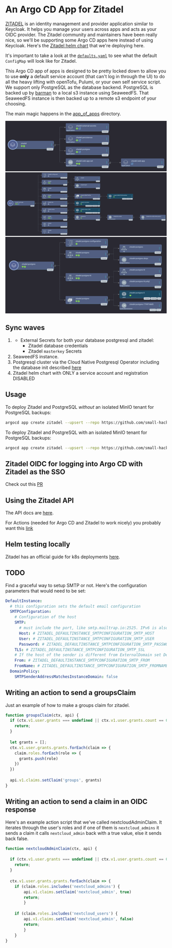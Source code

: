 # An Argo CD App for Zitadel

[ZITADEL](https://github.com/zitadel/zitadel/tree/main) is an identity management and provider application similar to Keycloak. It helps you manage your users across apps and acts as your OIDC provider. The Zitadel community and maintainers have been really nice, so we'll be supporting some Argo CD apps here instead of using Keycloak. Here's the [Zitadel helm chart](https://github.com/zitadel/zitadel-charts/tree/main) that we're deploying here.

It's important to take a look at the [`defaults.yaml`](https://github.com/zitadel/zitadel/blob/main/cmd/defaults.yaml) to see what the default `ConfigMap` will look like for Zitadel.

This Argo CD app of apps is designed to be pretty locked down to allow you to use **only** a default service account (that can't log in through the UI) to do all the heavy lifting with openTofu, Pulumi, or your own self service script. We support only PostgreSQL as the database backend. PostgreSQL is backed up by [barman]() to a local s3 instance using SeaweedFS. That SeaweedFS instance is then backed up to a remote s3 endpoint of your choosing.

The main magic happens in the [app_of_apps](./app_of_apps) directory.

<img src="./screenshots/zitadel_app_of_apps.png">
<img src="./screenshots/zitadel_web_appset.png">
<img src="./screenshots/zitadel_postgresql.png">

## Sync waves

1. - External Secrets for both your database postgresql and zitadel:
     - Zitadel database credentials
     - Zitadel `masterkey` Secrets
2. SeaweedFS instance.
3. Postgresql cluster via the Cloud Native Postgresql Operator including the database init described [here](https://github.com/zitadel/zitadel/tree/0386fe7f96cc8c9ff178d29c9bbee3bfe0a1a568/cmd/initialise/sql/postgres)
4. Zitadel helm chart with ONLY a service account and registration DISABLED

## Usage

To deploy Zitadel and PostgreSQL _without_ an isolated MinIO tenant for PostgreSQL backups:
```bash
argocd app create zitadel --upsert --repo https://github.com/small-hack/argocd-apps --path zitadel/app_of_apps --sync-policy automated --self-heal --auto-prune --dest-namespace zitadel --dest-server https://kubernetes.default.svc
```

To deploy Zitadel and PostgreSQL with an isolated MinIO tenant for PostgreSQL backups:
```bash
argocd app create zitadel --upsert --repo https://github.com/small-hack/argocd-apps --path zitadel/app_of_apps --sync-policy automated --self-heal --auto-prune --dest-namespace zitadel --dest-server https://kubernetes.default.svc --directory-recursion
```

## Zitadel OIDC for logging into Argo CD with Zitadel as the SSO

Check out this [PR](https://github.com/argoproj/argo-cd/pull/15029)

## Using the Zitadel API

The API docs are [here](https://zitadel.com/docs/category/apis).

For Actions (needed for Argo CD and Zitadel to work nicely) you probably want this [link](https://zitadel.com/docs/category/apis/resources/mgmt/actions)

## Helm testing locally

Zitadel has an official guide for k8s deployments [here](https://zitadel.com/docs/self-hosting/deploy/kubernetes).

## TODO
Find a graceful way to setup SMTP or not. Here's the configuration parameters that would need to be set:

```yaml
DefaultInstance:
  # this configuration sets the default email configuration
  SMTPConfiguration:
    # Configuration of the host
    SMTP:
      # must include the port, like smtp.mailtrap.io:2525. IPv6 is also supported, like [2001:db8::1]:2525
      Host: # ZITADEL_DEFAULTINSTANCE_SMTPCONFIGURATION_SMTP_HOST
      User: # ZITADEL_DEFAULTINSTANCE_SMTPCONFIGURATION_SMTP_USER
      Password: # ZITADEL_DEFAULTINSTANCE_SMTPCONFIGURATION_SMTP_PASSWORD
    TLS: # ZITADEL_DEFAULTINSTANCE_SMTPCONFIGURATION_SMTP_SSL
    # If the host of the sender is different from ExternalDomain set DefaultInstance.DomainPolicy.SMTPSenderAddressMatchesInstanceDomain to false
    From: # ZITADEL_DEFAULTINSTANCE_SMTPCONFIGURATION_SMTP_FROM
    FromName: # ZITADEL_DEFAULTINSTANCE_SMTPCONFIGURATION_SMTP_FROMNAME
  DomainPolicy:
    SMTPSenderAddressMatchesInstanceDomain: false
```

## Writing an action to send a groupsClaim

Just an example of how to make a groups claim for zitadel.

```js
function groupsClaim(ctx, api) {
  if (ctx.v1.user.grants === undefined || ctx.v1.user.grants.count == 0) {
    return;
  }

  let grants = [];
  ctx.v1.user.grants.grants.forEach(claim => {
    claim.roles.forEach(role => {
      grants.push(role)
    })
  })

  api.v1.claims.setClaim('groups', grants)
}
```

## Writing an action to send a claim in an OIDC response

Here's an example action script that we've called nextcloudAdminClaim. It iterates through the user's roles and if one of them is `nextcloud_admins` it sends a claim it calls `nextcloud_admin` back with a true value, else it sends back false.

```js
function nextcloudAdminClaim(ctx, api) {

  if (ctx.v1.user.grants === undefined || ctx.v1.user.grants.count == 0) {
    return;
  }

  ctx.v1.user.grants.grants.forEach(claim => {
    if (claim.roles.includes('nextcloud_admins') {
        api.v1.claims.setClaim('nextcloud_admin', true)
        return;
        }

    if (claim.roles.includes('nextcloud_users') {
        api.v1.claims.setClaim('nextcloud_admin', false)
        return;
        }
    }
}
```
